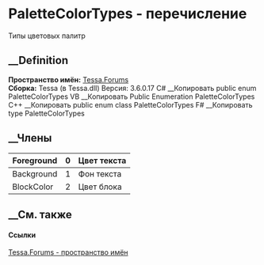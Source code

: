 # PaletteColorTypes - перечисление
Типы цветовых палитр
## __Definition
 **Пространство имён:** [Tessa.Forums](N_Tessa_Forums.htm)  
 **Сборка:** Tessa (в Tessa.dll) Версия: 3.6.0.17
C# __Копировать
     public enum PaletteColorTypes
VB __Копировать
     Public Enumeration PaletteColorTypes
C++ __Копировать
     public enum class PaletteColorTypes
F# __Копировать
     type PaletteColorTypes
##  __Члены
Foreground| 0|  Цвет текста  
---|---|---  
Background| 1|  Фон текста  
BlockColor| 2|  Цвет блока  
## __См. также
#### Ссылки
[Tessa.Forums - пространство имён](N_Tessa_Forums.htm)
